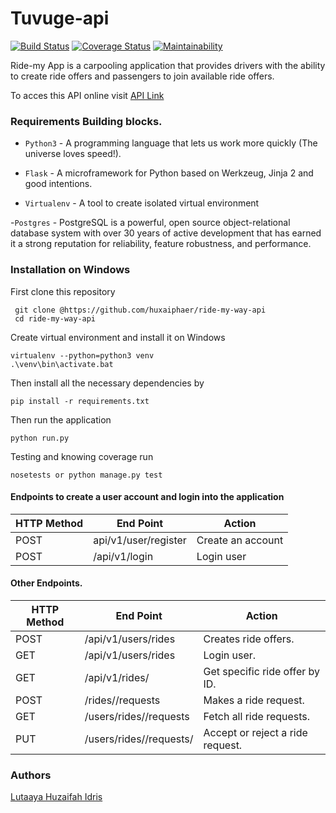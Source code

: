 # Tuvuge-api

[![Build Status](https://travis-ci.org/huxaiphaer/Tuvuge-api-3.svg?branch=master)](https://travis-ci.org/huxaiphaer/Tuvuge-api-3)
[![Coverage Status](https://coveralls.io/repos/github/huxaiphaer/Tuvuge-api-3/badge.svg?branch=master)](https://coveralls.io/github/huxaiphaer/Tuvuge-api-3?branch=master)
[![Maintainability](https://api.codeclimate.com/v1/badges/b67c22ffdc5eda369208/maintainability)](https://codeclimate.com/github/huxaiphaer/Tuvuge-api-3/maintainability)


Ride-my App is a carpooling application
that provides drivers with the ability to create ride offers and passengers  to join available ride offers.

To acces this API online visit [API Link ](https://ride-my-way-huzaifah.herokuapp.com/)

### Requirements Building blocks.
- ```Python3``` - A programming language that lets us work more quickly (The universe loves speed!).

- ```Flask``` - A microframework for Python based on Werkzeug, Jinja 2 and good intentions.

- ```Virtualenv``` - A tool to create isolated virtual environment

-```Postgres``` - PostgreSQL is a powerful, open source object-relational database system with over 30 years of active development that has earned it a strong reputation for reliability, feature robustness, and performance.

### Installation on Windows

First clone this repository
```
 git clone @https://github.com/huxaiphaer/ride-my-way-api
 cd ride-my-way-api
 ```

Create virtual environment and install it on Windows

 ```
 virtualenv --python=python3 venv
 .\venv\bin\activate.bat
 ```

Then install all the necessary dependencies by
 ```
pip install -r requirements.txt
 ```

Then run the application
 ```
 python run.py
 ```
 Testing and knowing coverage run 
 ```
nosetests or python manage.py test
 ```

 #### Endpoints to create a user account and login into the application

| HTTP Method   | End Point             | Action          |
| ------------- | --------------------- |-----------------|
| POST          | api/v1/user/register  |Create an account|
| POST          | /api/v1/login         |Login user       |



#### Other Endpoints.

| HTTP Method   | End Point                                 | Action                         |
| ------------- | ------------------------------------------|--------------------------------|
| POST          | /api/v1/users/rides                       |Creates ride offers.            |
| GET           | /api/v1/users/rides                       |Login user.                     |
| GET           | /api/v1/rides/<rideId>                    |Get specific ride offer by ID.  | 
| POST          | /rides/<rideId>/requests                  |Makes a ride request.           |
| GET           |  /users/rides/<rideId>/requests           |Fetch all ride requests.        | 
| PUT           | /users/rides/<rideId>/requests/<requestId>|Accept or reject a ride request.|



### Authors
[Lutaaya Huzaifah Idris](https://github.com/huxaiphaer)

